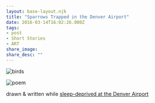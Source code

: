 ```yaml
---
layout: base-layout.njk
title: "Sparrows Trapped in the Denver Airport"
date: 2016-03-14T16:02:26.000Z
tags:
- post
- Short Stories
- ART
share_image: 
share_desc: ""
---
```


![birds](/content/images/2016/03/sparrows.jpg)

![poem](/content/images/2016/03/poem.png)

drawn & written while [sleep-deprived at the Denver Airport](https://twitter.com/ncasenmare/status/709165705162194944)